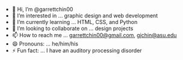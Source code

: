 - 👋 Hi, I’m @garrettchin00
- 👀 I’m interested in ... graphic design and web development
- 🌱 I’m currently learning ... HTML, CSS, and Python
- 💞️ I’m looking to collaborate on ... design projects
- 📫 How to reach me ... garrettchin00@gmail.com, gjchin@asu.edu
- 😄 Pronouns: ... he/him/his
- ⚡ Fun fact: ... I have an auditory processing disorder

<!---
garrettchin00/garrettchin00 is a ✨ special ✨ repository because its `README.md` (this file) appears on your GitHub profile.
You can click the Preview link to take a look at your changes.
--->

